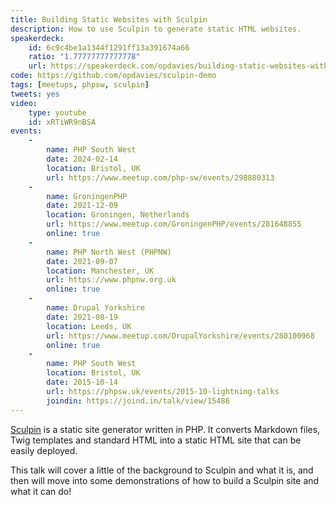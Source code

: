 ```yaml
---
title: Building Static Websites with Sculpin
description: How to use Sculpin to generate static HTML websites.
speakerdeck:
    id: 6c9c4be1a1344f1291ff13a391674a66
    ratio: "1.77777777777778"
    url: https://speakerdeck.com/opdavies/building-static-websites-with-sculpin
code: https://github.com/opdavies/sculpin-demo
tags: [meetups, phpsw, sculpin]
tweets: yes
video:
    type: youtube
    id: xRTiWR9nBSA
events:
    -
        name: PHP South West
        date: 2024-02-14
        location: Bristol, UK
        url: https://www.meetup.com/php-sw/events/298880313
    -
        name: GroningenPHP
        date: 2021-12-09
        location: Groningen, Netherlands
        url: https://www.meetup.com/GroningenPHP/events/281648855
        online: true
    -
        name: PHP North West (PHPNW)
        date: 2021-09-07
        location: Manchester, UK
        url: https://www.phpnw.org.uk
        online: true
    -
        name: Drupal Yorkshire
        date: 2021-08-19
        location: Leeds, UK
        url: https://www.meetup.com/DrupalYorkshire/events/280100968
        online: true
    -
        name: PHP South West
        location: Bristol, UK
        date: 2015-10-14
        url: https://phpsw.uk/events/2015-10-lightning-talks
        joindin: https://joind.in/talk/view/15486
---
```


[Sculpin][0] is a static site generator written in PHP. It converts Markdown
files, Twig templates and standard HTML into a static HTML site that can be
easily deployed.

This talk will cover a little of the background to Sculpin and what it is, and
then will move into some demonstrations of how to build a Sculpin site and what
it can do!

[0]: http://sculpin.io
[1]: https://opdavies.github.io/slides-phpsw-sculpin
